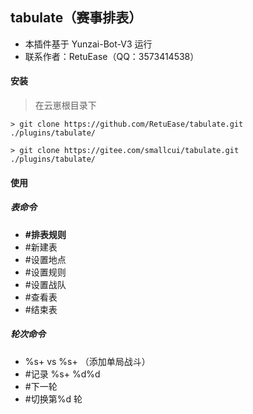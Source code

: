 ## tabulate（赛事排表）

- 本插件基于 Yunzai-Bot-V3 运行
- 联系作者：RetuEase（QQ：3573414538）

#### 安装

> 在云崽根目录下

```shell
> git clone https://github.com/RetuEase/tabulate.git ./plugins/tabulate/
```

```shell
> git clone https://gitee.com/smallcui/tabulate.git ./plugins/tabulate/
```

#### 使用

##### 表命令

- **#排表规则**
- #新建表
- #设置地点
- #设置规则
- #设置战队
- #查看表
- #结束表

##### 轮次命令

- %s+ vs %s+ （添加单局战斗）
- #记录 %s+ %d%d
- #下一轮
- #切换第%d 轮
